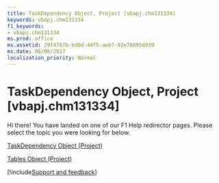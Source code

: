 ```yaml
---
title: TaskDependency Object, Project [vbapj.chm131334]
keywords: vbapj.chm131334
f1_keywords:
- vbapj.chm131334
ms.prod: office
ms.assetid: 29f4707b-bd0d-44f5-aeb7-92e78895d939
ms.date: 06/08/2017
localization_priority: Normal
---
```



# TaskDependency Object, Project [vbapj.chm131334]

Hi there! You have landed on one of our F1 Help redirector pages. Please select the topic you were looking for below.

[TaskDependency Object (Project)](https://msdn.microsoft.com/library/05d759fb-0203-761e-10f3-65b07d233f4d%28Office.15%29.aspx)

[Tables Object (Project)](https://msdn.microsoft.com/library/0a8b7dd0-b42b-ed96-4d66-c5d35ddeb8ad%28Office.15%29.aspx)

[!include[Support and feedback](~/includes/feedback-boilerplate.md)]